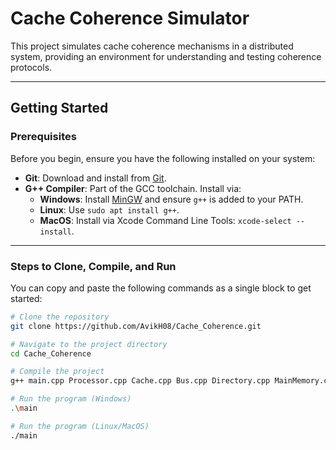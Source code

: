 # Cache Coherence Simulator

This project simulates cache coherence mechanisms in a distributed system, providing an environment for understanding and testing coherence protocols.

---

## Getting Started

### Prerequisites
Before you begin, ensure you have the following installed on your system:
- **Git**: Download and install from [Git](https://git-scm.com/).
- **G++ Compiler**: Part of the GCC toolchain. Install via:
  - **Windows**: Install [MinGW](http://www.mingw.org/) and ensure `g++` is added to your PATH.
  - **Linux**: Use `sudo apt install g++`.
  - **MacOS**: Install via Xcode Command Line Tools: `xcode-select --install`.

---

### Steps to Clone, Compile, and Run

You can copy and paste the following commands as a single block to get started:

```bash
# Clone the repository
git clone https://github.com/AvikH08/Cache_Coherence.git

# Navigate to the project directory
cd Cache_Coherence

# Compile the project
g++ main.cpp Processor.cpp Cache.cpp Bus.cpp Directory.cpp MainMemory.cpp AddressUtils.cpp -o main

# Run the program (Windows)
.\main

# Run the program (Linux/MacOS)
./main
